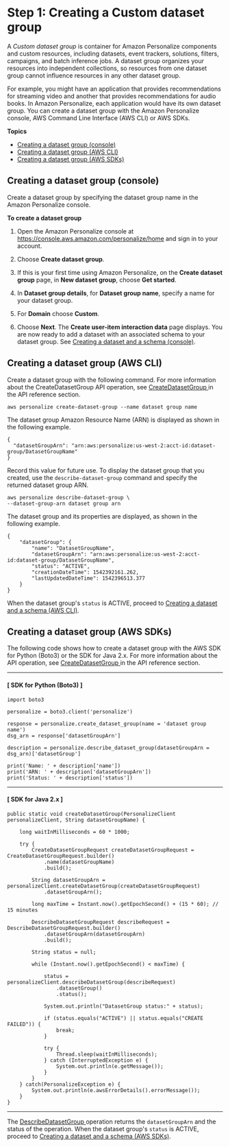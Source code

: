 # Step 1: Creating a Custom dataset group<a name="data-prep-ds-group"></a>

A *Custom dataset group* is container for Amazon Personalize components and custom resources, including datasets, event trackers, solutions, filters, campaigns, and batch inference jobs\. A dataset group organizes your resources into independent collections, so resources from one dataset group cannot influence resources in any other dataset group\. 

For example, you might have an application that provides recommendations for streaming video and another that provides recommendations for audio books\. In Amazon Personalize, each application would have its own dataset group\. You can create a dataset group with the Amazon Personalize console, AWS Command Line Interface \(AWS CLI\) or AWS SDKs\.

**Topics**
+ [Creating a dataset group \(console\)](#data-prep-creating-ds-group-console)
+ [Creating a dataset group \(AWS CLI\)](#data-prep-creating-ds-group-cli)
+ [Creating a dataset group \(AWS SDKs\)](#data-prep-creating-ds-group-sdk)

## Creating a dataset group \(console\)<a name="data-prep-creating-ds-group-console"></a>

Create a dataset group by specifying the dataset group name in the Amazon Personalize console\.

**To create a dataset group**

1. Open the Amazon Personalize console at [https://console\.aws\.amazon\.com/personalize/home](https://console.aws.amazon.com/personalize/home) and sign in to your account\.

1. Choose **Create dataset group**\.

1. If this is your first time using Amazon Personalize, on the **Create dataset group** page, in **New dataset group**, choose **Get started**\.

1. In **Dataset group details**, for **Dataset group name**, specify a name for your dataset group\. 

1. For **Domain** choose **Custom**\.

1. Choose **Next**\. The **Create user\-item interaction data** page displays\. You are now ready to add a dataset with an associated schema to your dataset group\. See [Creating a dataset and a schema \(console\)](data-prep-creating-datasets.md#data-prep-creating-ds-console)\. 

## Creating a dataset group \(AWS CLI\)<a name="data-prep-creating-ds-group-cli"></a>

Create a dataset group with the following command\. For more information about the CreateDatasetGroup API operation, see [ CreateDatasetGroup ](API_CreateDatasetGroup.md) in the API reference section\.

```
aws personalize create-dataset-group --name dataset group name
```

The dataset group Amazon Resource Name \(ARN\) is displayed as shown in the following example\.

```
{
  "datasetGroupArn": "arn:aws:personalize:us-west-2:acct-id:dataset-group/DatasetGroupName"
}
```

Record this value for future use\. To display the dataset group that you created, use the `describe-dataset-group` command and specify the returned dataset group ARN\.

```
aws personalize describe-dataset-group \
--dataset-group-arn dataset group arn
```

The dataset group and its properties are displayed, as shown in the following example\.

```
{
    "datasetGroup": {
        "name": "DatasetGroupName",
        "datasetGroupArn": "arn:aws:personalize:us-west-2:acct-id:dataset-group/DatasetGroupName",
        "status": "ACTIVE",
        "creationDateTime": 1542392161.262,
        "lastUpdatedDateTime": 1542396513.377
    }
}
```

When the dataset group's `status` is ACTIVE, proceed to [Creating a dataset and a schema \(AWS CLI\)](data-prep-creating-datasets.md#data-prep-creating-ds-cli)\.

## Creating a dataset group \(AWS SDKs\)<a name="data-prep-creating-ds-group-sdk"></a>

The following code shows how to create a dataset group with the AWS SDK for Python \(Boto3\) or the SDK for Java 2\.x\. For more information about the API operation, see [ CreateDatasetGroup ](API_CreateDatasetGroup.md) in the API reference section\.

------
#### [ SDK for Python \(Boto3\) ]

```
import boto3

personalize = boto3.client('personalize')

response = personalize.create_dataset_group(name = 'dataset group name')
dsg_arn = response['datasetGroupArn']

description = personalize.describe_dataset_group(datasetGroupArn = dsg_arn)['datasetGroup']

print('Name: ' + description['name'])
print('ARN: ' + description['datasetGroupArn'])
print('Status: ' + description['status'])
```

------
#### [ SDK for Java 2\.x ]

```
public static void createDatasetGroup(PersonalizeClient personalizeClient, String datasetGroupName) {
        
    long waitInMilliseconds = 60 * 1000;

    try {
        CreateDatasetGroupRequest createDatasetGroupRequest = CreateDatasetGroupRequest.builder()
            .name(datasetGroupName)
            .build();
            
        String datasetGroupArn = personalizeClient.createDatasetGroup(createDatasetGroupRequest)
            .datasetGroupArn();

        long maxTime = Instant.now().getEpochSecond() + (15 * 60); // 15 minutes

        DescribeDatasetGroupRequest describeRequest = DescribeDatasetGroupRequest.builder()
            .datasetGroupArn(datasetGroupArn)
            .build();

        String status = null;
        
        while (Instant.now().getEpochSecond() < maxTime) {
            
            status = personalizeClient.describeDatasetGroup(describeRequest)
                .datasetGroup()
                .status();
            
            System.out.println("DatasetGroup status:" + status);

            if (status.equals("ACTIVE") || status.equals("CREATE FAILED")) {
                break;
            }
            
            try {
                Thread.sleep(waitInMilliseconds);
            } catch (InterruptedException e) {
                System.out.println(e.getMessage());
            }
        }
    } catch(PersonalizeException e) {
        System.out.println(e.awsErrorDetails().errorMessage());
    }
}
```

------

The [ DescribeDatasetGroup ](API_DescribeDatasetGroup.md) operation returns the `datasetGroupArn` and the status of the operation\. When the dataset group's `status` is ACTIVE, proceed to [Creating a dataset and a schema \(AWS SDKs\)](data-prep-creating-datasets.md#data-prep-creating-ds-sdk)\.